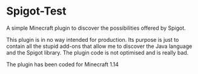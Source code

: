 # Spigot-Test
A simple Minecraft plugin to discover the possibilities offered by Spigot.

This plugin is in no way intended for production. Its purpose is just to contain all the stupid add-ons that allow me to discover the Java language and the Spigot library. The plugin code is not optimised and is really bad.

The plugin has been coded for Minecraft 1.14
